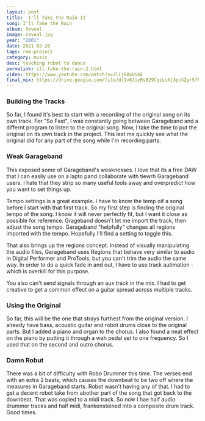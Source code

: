 ```yaml
---
layout: post
title:  I'll Take the Rain II
song: I'll Take the Rain
album: Reveal
image: reveal.jpg
year: "2001"
date: 2021-02-20
tags: rem-project
category: music
desc: teaching robot to dance
permalink: ill-take-the-rain-2.html
video: https://www.youtube.com/watch?v=JlIj6BxUS6E
final_mix: https://drive.google.com/file/d/1v6JiyRs829CqiLvXj3pckZyr5fR6vKn9/view?usp=sharing
---
```


### Building the Tracks
So far, I found it's best to start with a recording of the original song on its own track. For "So Fast", I was constantly going between Garageband and a differnt program to listen to the original song. Now, I take the time to put the original on its own track in the project. This lest me quickly see what the original did for any part of the song while I'm recording parts.

### Weak Garageband
This exposed some of Garageband's weaknesses. I love that its a free DAW that I can easily use on a lapto pand collaborate with tiewrh Garageband users. I hate that they strip so many useful tools away and overpredict how you want to set things up.

Tempo settings is a great example. I have to know the temp oif a song before I start with that first track. So my first step is finding the original tempo of the song. I know it will never perfectly fit, but I want it close as possible for reference. Grageband doesn't let me import the track, then adjust the song tempo. Garageband "helpfully" changes all regions imported with the tempo. Hopefully I'll find a setting to toggle this.

That also  brings up the regions concept. Instead of visually manipulating the audio files, Garageband uses Regions that behave very similar to audio in Digital Performer and ProTools, but you can't trim the audio the same way. In order to do a quick fade in and out, I have to use track autimation - which is overkill for this purpose.

You also can't send signals through an aux track in the mix. I had to get creative to get a common effect on a guitar spread across multiple tracks.

### Using the Original
So far, this will be the one that strays furthest from the original version. I already have bass, acoustic guitar and robot drums close to the original parts. But I added a piano and organ to the chorus. I also found a neat effect on the piano by putting it through a wah pedal set to one frequency. So I used that on the second and outro chorus.

### Damn Robut
There was a bit of difficulty with Robo Drummer this time. The verses end with an extra 2 beats, which causes the downbeat to be two off where the measures in Garageband starts. Robot wasn't having any of that. I had to get a decent robot take from abother part of the song that got back to the downbeat. That was copied to a midi track. So now I hae half audio drummer tracks and half midi, frankensteined into a composite drum track. Good times.